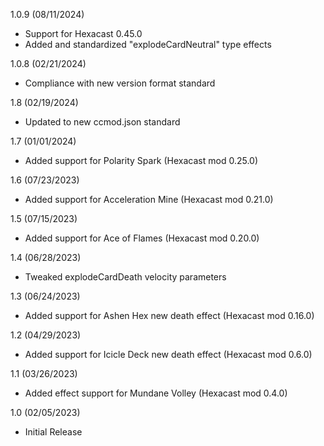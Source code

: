 1.0.9 (08/11/2024)
- Support for Hexacast 0.45.0
- Added and standardized "explodeCardNeutral" type effects

1.0.8 (02/21/2024)
- Compliance with new version format standard

1.8 (02/19/2024)
- Updated to new ccmod.json standard

1.7 (01/01/2024)
- Added support for Polarity Spark (Hexacast mod 0.25.0)

1.6 (07/23/2023)
- Added support for Acceleration Mine (Hexacast mod 0.21.0)

1.5 (07/15/2023)
- Added support for Ace of Flames (Hexacast mod 0.20.0)

1.4 (06/28/2023)
- Tweaked explodeCardDeath velocity parameters

1.3 (06/24/2023)
- Added support for Ashen Hex new death effect (Hexacast mod 0.16.0)

1.2 (04/29/2023)
- Added support for Icicle Deck new death effect (Hexacast mod 0.6.0)

1.1 (03/26/2023)
- Added effect support for Mundane Volley (Hexacast mod 0.4.0)

1.0 (02/05/2023)
- Initial Release